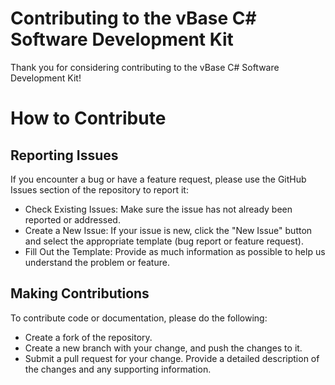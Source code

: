 # Contributing to the vBase C# Software Development Kit

Thank you for considering contributing to the vBase C# Software Development Kit!

# How to Contribute

## Reporting Issues

If you encounter a bug or have a feature request,
please use the GitHub Issues section of the repository to report it:
- Check Existing Issues:
Make sure the issue has not already been reported or addressed.
- Create a New Issue:
If your issue is new, click the "New Issue" button and select the appropriate template
(bug report or feature request).
- Fill Out the Template:
Provide as much information as possible to help us understand the problem or feature.

## Making Contributions

To contribute code or documentation, please do the following:
- Create a fork of the repository.
- Create a new branch with your change, and push the changes to it.
- Submit a pull request for your change.
Provide a detailed description of the changes and any supporting information.
